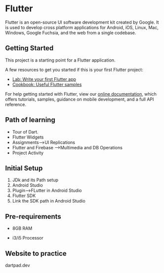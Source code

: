 # Flutter

Flutter is an open-source UI software development kit created by Google. It is used to develop cross platform applications for Android, iOS, Linux, Mac, Windows, Google Fuchsia, and the web from a single codebase.

## Getting Started

This project is a starting point for a Flutter application.

A few resources to get you started if this is your first Flutter project:

- [Lab: Write your first Flutter app](https://flutter.dev/docs/get-started/codelab)
- [Cookbook: Useful Flutter samples](https://flutter.dev/docs/cookbook)

For help getting started with Flutter, view our
[online documentation](https://flutter.dev/docs), which offers tutorials,
samples, guidance on mobile development, and a full API reference.

## Path of learning

- Tour of Dart. 
- Flutter Widgets
- Assignments-->UI Replications
- Flutter and Firebase -->Multimedia and DB Operations
- Project Activity

## Initial Setup

1. JDk and its Path setup
2. Android Studio
3. Plugin-->FLutter in Android Studio
4. Flutter SDK
5. Link the SDK path in Android Studio

## Pre-requirements

- 8GB RAM

- i3/i5 Processor

## Website to practice

dartpad.dev


